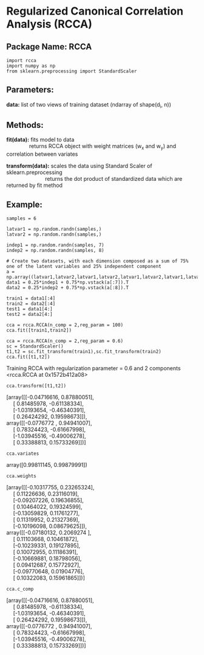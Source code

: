 # Regularized Canonical Correlation Analysis (RCCA)

## Package Name: RCCA
```
import rcca
import numpy as np
from sklearn.preprocessing import StandardScaler
```
## Parameters:

**data:** list of two views of training dataset (ndarray of shape(d<sub>i</sub>, n))

## Methods:

**fit(data):** fits model to data  
&ensp;&ensp;&ensp;&ensp;&ensp;&ensp;&ensp;&ensp; returns RCCA object with weight matrices (w<sub>x</sub> and w<sub>y</sub>) and correlation between variates
  
**transform(data):** scales the data using Standard Scaler of sklearn.preprocessing  
&ensp;&ensp;&ensp;&ensp;&ensp;&ensp;&ensp;&ensp;&ensp;&ensp;&ensp;&ensp;&ensp;&ensp; returns the dot product of standardized data which are returned by fit method 

## Example:
```
samples = 6

latvar1 = np.random.randn(samples,)
latvar2 = np.random.randn(samples,)

indep1 = np.random.randn(samples, 7)
indep2 = np.random.randn(samples, 8)

# Create two datasets, with each dimension composed as a sum of 75% one of the latent variables and 25% independent component
a = np.array((latvar1,latvar2,latvar1,latvar2,latvar1,latvar2,latvar1,latvar2,latvar1,latvar2,latvar1,latvar2,latvar1,latvar2))
data1 = 0.25*indep1 + 0.75*np.vstack(a[:7]).T
data2 = 0.25*indep2 + 0.75*np.vstack(a[:8]).T

train1 = data1[:4]
train2 = data2[:4]
test1 = data1[4:]
test2 = data2[4:]
```


```
cca = rcca.RCCA(n_comp = 2,reg_param = 100)
cca.fit([train1,train2])
```

```
cca = rcca.RCCA(n_comp = 2,reg_param = 0.6)
sc = StandardScaler()
t1,t2 = sc.fit_transform(train1),sc.fit_transform(train2)
cca.fit([t1,t2])
```
Training RCCA with regularization parameter = 0.6 and 2 components  
<rcca.RCCA at 0x1572b412a08>
```
cca.transform([t1,t2])
```
[array([[-0.04716616,  0.87880051],  
&emsp;        [ 0.81485978, -0.61138334],  
&emsp;        [-1.03193654, -0.46340391],  
&emsp;        [ 0.26424292,  0.19598673]]),  
 array([[-0.0776772 ,  0.94941007],  
&emsp;        [ 0.78324423, -0.61667998],  
&emsp;        [-1.03945516, -0.49006278],  
&emsp;        [ 0.33388813,  0.15733269]])]  
```
cca.variates
```
array([0.99811145, 0.99879991])  
```
cca.weights
```
[array([[-0.10317755,  0.23265324],  
&emsp;        [ 0.11226636,  0.23116019],  
&emsp;        [-0.09207226,  0.19636855],  
&emsp;        [ 0.10464022,  0.19324599],  
&emsp;        [-0.13059829,  0.11761277],  
&emsp;        [ 0.11319952,  0.21327369],  
&emsp;        [-0.10196098,  0.08679625]]),  
 array([[-0.07180132,  0.2069274 ],  
&emsp;        [ 0.11103668,  0.10461872],  
&emsp;        [-0.10239331,  0.19127895],  
&emsp;        [ 0.10072955,  0.11186391],  
&emsp;        [-0.10669881,  0.18798056],  
&emsp;        [ 0.09412687,  0.15772927],  
&emsp;        [-0.09770648,  0.01904776],  
&emsp;        [ 0.10322083,  0.15961865]])]  
```
cca.c_comp
```
[array([[-0.04716616,  0.87880051],  
&emsp;        [ 0.81485978, -0.61138334],  
&emsp;        [-1.03193654, -0.46340391],  
&emsp;        [ 0.26424292,  0.19598673]]),  
 array([[-0.0776772 ,  0.94941007],  
&emsp;        [ 0.78324423, -0.61667998],  
&emsp;        [-1.03945516, -0.49006278],  
&emsp;        [ 0.33388813,  0.15733269]])]  
